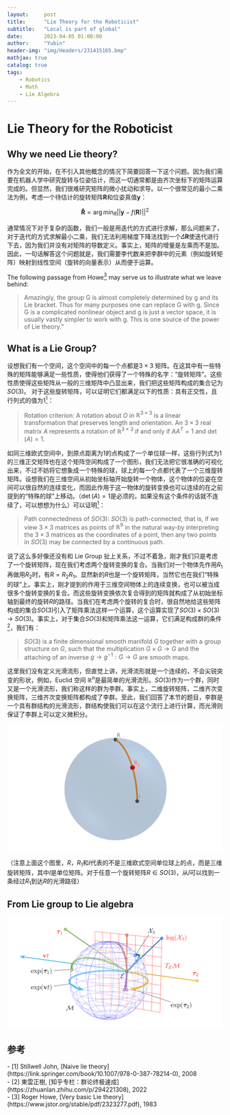 ```yaml
---
layout:     post
title:      "Lie Theory for the Roboticist"
subtitle:   "Local is part of global"
date:       2023-04-05 01:00:00
author:     "Yubin"
header-img: "img/Headers/231415165.bmp"
mathjax: true
catalog: true
tags:
    - Robotics
    - Math
    - Lie Algebra
---
```


# Lie Theory for the Roboticist

## Why we need Lie theory?

作为全文的开始，在不引入其他概念的情况下简要回答一下这个问题。因为我们需要在机器人学中研究旋转与位姿估计，而这一切通常都是由齐次坐标下的矩阵运算完成的。但显然，我们很难研究矩阵的微小扰动和求导。以一个很常见的最小二乘法为例，考虑一个待估计的旋转矩阵$\mathbf{R}$和位姿真值$\mathbf{y}$：

$$
\mathbf{\hat R} = \arg\min_R||\mathbf{y}-f(\mathbf{R})||^2
$$

通常情况下对于复杂的函数，我们一般是用迭代的方式进行求解，那么问题来了，对于迭代的方式求解最小二乘，我们无法利用梯度下降法找到一个$\Delta \mathbf{R}$使迭代进行下去，因为我们并没有对矩阵的导数定义。事实上，矩阵的增量是左乘而不是加。因此，一句话解答这个问题就是，我们需要李代数来把李群中的元素（例如旋转矩阵）映射到线性空间（旋转的向量表示）从而便于运算。

The following passage from Howe[<sup>3</sup>](#refer-anchor-3) may serve us to illustrate what we leave behind:

>Amazingly, the group G is almost completely determined by g and its Lie bracket. Thus for many purposes one can replace G with g. Since G is a complicated nonlinear object and g is just a vector space, it is usually vastly simpler to work with g. This is one source of the power of Lie theory.”

## What is a Lie Group?

设想我们有一个空间，这个空间中的每一个点都是$3\times3$ 矩阵。在这其中有一些特殊的矩阵能够满足一些性质，使得他们获得了一个特殊的名字：“旋转矩阵”。这些性质使得这些矩阵从一般的三维矩阵中凸显出来，我们把这些矩阵构成的集合记为$SO(3)$。 对于这些旋转矩阵，可以证明它们都满足以下的性质：具有正交性，且行列式的值为$1$[<sup>1</sup>](#refer-anchor-1)：

>Rotation criterion: A rotation about $O$ in $\mathbb{R}^{3\times 3}$ is a linear transformation that preserves length and orientation. An $3\times 3$ real matrix $A$ represents a rotation of $\mathbb{R}^{3\times 3}$ if and only if $AA^T = 1$ and $\det(A) = 1$.

如同三维欧式空间中，到原点距离为$1$的点构成了一个单位球一样，这些行列式为$1$的三维正交矩阵也在这个矩阵空间构成了一个图形，我们无法把它很准确的可视化出来，不过不妨将它想象成一个特殊的球，球上的每一个点都代表了一个三维旋转矩阵。设想我们在三维空间从初始坐标轴开始旋转一个物体，这个物体的位姿在空间可以很自然的连续变化，而因此作用于这一物体的旋转变换也可以连续的在之前提到的“特殊的球”上移动。（$\det(A) = 1$是必须的，如果没有这个条件的话就不连续了，可以想想为什么）可以证明[<sup>1</sup>](#refer-anchor-1)：

>Path connectedness of $SO(3)$: $SO(3)$ is path-connected, that is, if we view $3\times 3$ matrices as points of $\mathbb{R}^9$ in the natural way-by interpreting the $3\times 3$ matrices as the coordinates of a point, then any two points in $SO(3)$ may be connected by a continuous path.

说了这么多好像还没有和 Lie Group 扯上关系，不过不着急，刚才我们只是考虑了一个旋转矩阵，现在我们考虑两个旋转变换的复合。当我们对一个物体先作用$R_1$再做用$R_2$时，有$R = R_2R_1$。显然新的$R$也是一个旋转矩阵，当然它也在我们“特殊的球”上。事实上，刚才提到的作用于三维空间物体上的连续变换，也可以被当成很多个旋转变换的复合。而这些旋转变换依次复合得到的矩阵就构成了从初始坐标轴到最终的旋转$R$的路径。当我们在考虑两个旋转的复合时，很自然地给这些矩阵构成的集合$SO(3)$引入了矩阵乘法这样一个运算，这个运算实现了$SO(3)\times SO(3)\rightarrow SO(3)$。事实上，对于集合$SO(3)$和矩阵乘法这一运算，它们满足构成群的条件[<sup>2</sup>](#refer-anchor-1)，我们有：

>$SO(3)$ is a finite dimensional smooth manifold $G$ together with a group structure on $G$, such that the multiplication $G\times G\rightarrow G$ and the attaching of an inverse $g\rightarrow g^{−1}: G\rightarrow G$ are smooth maps.

这里我们没有定义光滑流形，但直觉上讲，光滑流形就是一个连续的，不会尖锐突变的形状，例如，Euclid 空间 $\mathbb{R}^n$是最简单的光滑流形。$SO(3)$作为一个群，同时又是一个光滑流形，我们称这样的群为李群。事实上，二维旋转矩阵，二维齐次变换矩阵，三维齐次变换矩阵都构成了李群。至此，我们回答了本节的题目，李群是一个具有群结构的光滑流形，群结构使我们可以在这个流行上进行计算，而光滑则保证了李群上可以定义微积分。

![Rotation](/img/Notes/2023-05/rr.png)

（注意上面这个图里，$R$，$R_1$和$I$代表的不是三维欧式空间单位球上的点，而是三维旋转矩阵，其中$I$是单位矩阵。对于任意一个旋转矩阵$R\in SO(3)$，从$I$可以找到一条经过$R_1$到达$R$的光滑路径）

## From Lie group to Lie algebra

![Rotation](/img/Notes/2023-05/lie.png)


## 参考
<div id="refer-anchor-1"></div>
- [1] Stillwell John, [Naive lie theory](https://link.springer.com/book/10.1007/978-0-387-78214-0), 2008
<div id="refer-anchor-2"></div>
- [2] 東雲正樹, [知乎专栏：群论终极速成](https://zhuanlan.zhihu.com/p/294221308), 2022
<div id="refer-anchor-3"></div>
- [3] Roger Howe, [Very basic Lie theory](https://www.jstor.org/stable/pdf/2323277.pdf), 1983